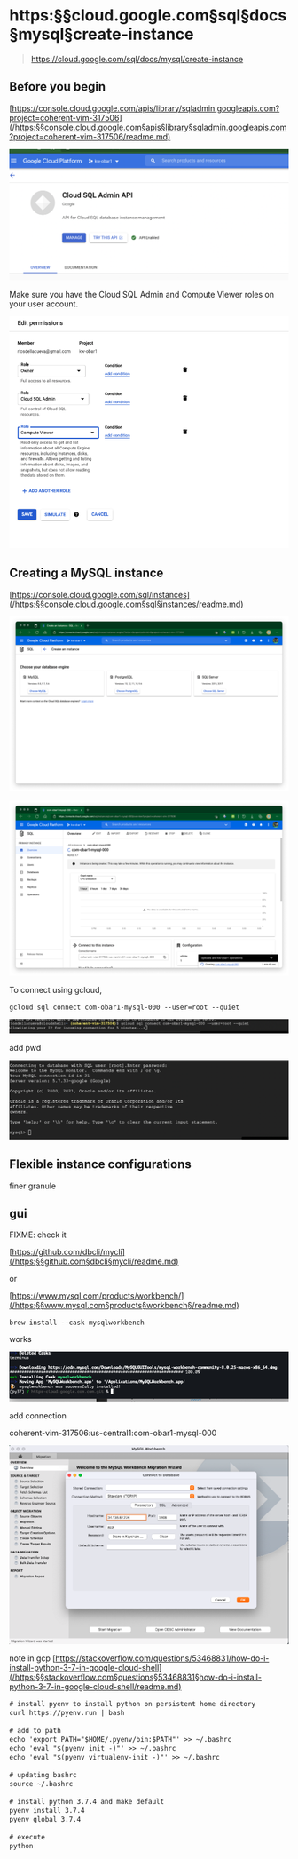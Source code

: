 # https:§§cloud.google.com§sql§docs§mysql§create-instance
> https://cloud.google.com/sql/docs/mysql/create-instance

## Before you begin

[https://console.cloud.google.com/apis/library/sqladmin.googleapis.com?project=coherent-vim-317506](/https:§§console.cloud.google.com§apis§library§sqladmin.googleapis.com?project=coherent-vim-317506/readme.md)

![](2021-07-05-18-02-27.png)

Make sure you have the Cloud SQL Admin and Compute Viewer roles on your user account.

![](2021-07-05-18-00-51.png)

## Creating a MySQL instance

[https://console.cloud.google.com/sql/instances](/https:§§console.cloud.google.com§sql§instances/readme.md)

![](2021-07-05-17-52-24.png)

![](2021-07-05-17-57-16.png)

To connect using gcloud,

```
gcloud sql connect com-obar1-mysql-000 --user=root --quiet
```
![](2021-07-05-18-02-08.png)

add pwd

![](2021-07-05-18-02-58.png)

## Flexible instance configurations

finer granule


## gui

FIXME:  check it 

[https://github.com/dbcli/mycli](/https:§§github.com§dbcli§mycli/readme.md)

or 

[https://www.mysql.com/products/workbench/](/https:§§www.mysql.com§products§workbench§/readme.md)
```
brew install --cask mysqlworkbench
```
works

![](2021-07-05-18-13-23.png)


add connection 

coherent-vim-317506:us-central1:com-obar1-mysql-000

![](2021-07-05-18-19-31.png)

note  in gcp 
[https://stackoverflow.com/questions/53468831/how-do-i-install-python-3-7-in-google-cloud-shell](/https:§§stackoverflow.com§questions§53468831§how-do-i-install-python-3-7-in-google-cloud-shell/readme.md)

```
# install pyenv to install python on persistent home directory
curl https://pyenv.run | bash

# add to path
echo 'export PATH="$HOME/.pyenv/bin:$PATH"' >> ~/.bashrc
echo 'eval "$(pyenv init -)"' >> ~/.bashrc
echo 'eval "$(pyenv virtualenv-init -)"' >> ~/.bashrc

# updating bashrc
source ~/.bashrc

# install python 3.7.4 and make default
pyenv install 3.7.4
pyenv global 3.7.4

# execute
python
```